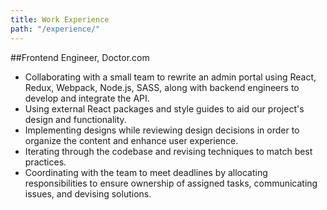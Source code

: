 ```yaml
---
title: Work Experience
path: "/experience/"
---
```


##Frontend Engineer, Doctor.com

*   Collaborating with a small team to rewrite an admin portal using
React, Redux, Webpack, Node.js, SASS, along with backend
engineers to develop and integrate the API.
*   Using external React packages and style guides to
aid our project's design and functionality.
*   Implementing designs while reviewing design decisions in
order to organize the content and enhance user experience.
*   Iterating through the codebase and revising techniques to match
best practices.
*   Coordinating with the team to meet deadlines by allocating
responsibilities to ensure ownership of assigned tasks,
communicating issues, and devising solutions.
